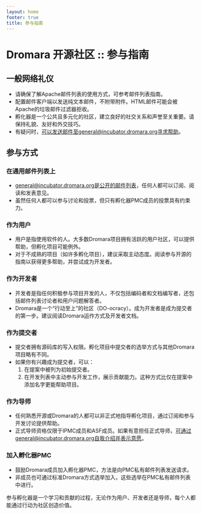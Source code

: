 ```yaml
---
layout: home
footer: true
title: 参与指南
---
```

# Dromara 开源社区 :: 参与指南

## 一般网络礼仪
   * 请确保了解Apache邮件列表的使用方式，可参考邮件列表指南。
   * 配置邮件客户端以发送纯文本邮件，不附带附件。HTML邮件可能会被Apache的垃圾邮件过滤器拒收。
   * 孵化器是一个公共且多元化的社区，建立良好的社交关系和声誉至关重要。请保持礼貌、友好和外交技巧。
   * 有疑问时，可以发送邮件至general@incubator.dromara.org寻求帮助。

## 参与方式

### 在通用邮件列表上
* general@incubator.dromara.org是公开的邮件列表，任何人都可以订阅、阅读和发表意见。
* 虽然任何人都可以参与讨论和投票，但只有孵化器PMC成员的投票具有约束力。

### 作为用户
* 用户是指使用软件的人。大多数Dromara项目拥有活跃的用户社区，可以提供帮助，但孵化项目可能例外。
* 对于不成熟的项目（如许多孵化项目），建议采取主动态度。阅读参与开源的指南以获得更多帮助，并尝试成为开发者。

### 作为开发者
* 开发者是指任何积极参与项目开发的人，不仅包括编码者和文档编写者，还包括邮件列表讨论者和用户问题解答者。
* Dromara是一个“行动至上”的社区（DO-ocracy）。成为开发者是成为提交者的第一步。建议阅读Dromara运作方式及开发者文档。

### 作为提交者
* 提交者拥有源码库的写入权限。孵化项目中提交者的选举方式与其他Dromara项目略有不同。
* 如果你有兴趣成为提交者，可以：
  1. 在提案中被列为初始提交者。
  2. 在开发列表中主动参与开发工作，展示贡献能力。这种方式比仅在提案中添加名字更能帮助项目。

### 作为导师
* 任何熟悉开源或Dromara的人都可以非正式地指导孵化项目，通过订阅和参与开发讨论提供帮助。
* 正式导师资格仅限于IPMC成员和ASF成员。如果有意担任正式导师，可通过general@incubator.dromara.org自我介绍并表示意愿。

### 加入孵化器PMC
* 鼓励Dromara成员加入孵化器PMC，方法是向PMC私有邮件列表发送请求。
* 非成员也可通过标准Dromara方式选举加入，这些选举在PMC私有邮件列表中进行。

参与孵化器是一个学习和贡献的过程，无论作为用户、开发者还是导师，每个人都能通过行动为社区创造价值。